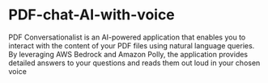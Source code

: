# PDF-chat-AI-with-voice
 PDF Conversationalist is an AI-powered application that enables you to interact with the content of your PDF files using natural language queries. By leveraging AWS Bedrock and Amazon Polly, the application provides detailed answers to your questions and reads them out loud in your chosen voice
